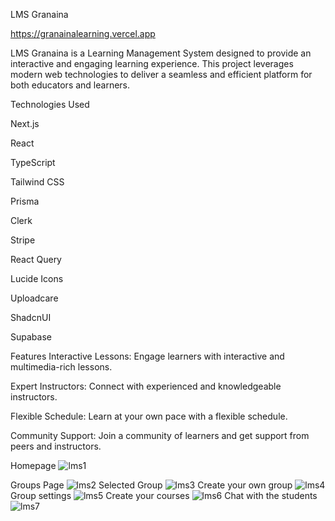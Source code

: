 LMS Granaina

https://granainalearning.vercel.app

LMS Granaina is a Learning Management System designed to provide an interactive and engaging learning experience. This project leverages modern web technologies to deliver a seamless and efficient platform for both educators and learners.



Technologies Used


Next.js

React

TypeScript

Tailwind CSS

Prisma

Clerk

Stripe

React Query

Lucide Icons

Uploadcare

ShadcnUI

Supabase

Features
Interactive Lessons: Engage learners with interactive and multimedia-rich lessons.

Expert Instructors: Connect with experienced and knowledgeable instructors.

Flexible Schedule: Learn at your own pace with a flexible schedule.

Community Support: Join a community of learners and get support from peers and instructors.

Homepage
![lms1](https://github.com/user-attachments/assets/915e3246-72fb-4d1e-9211-75c92f38baad)

Groups Page
![lms2](https://github.com/user-attachments/assets/6fb0a2da-81b1-4e57-8879-04733b417977)
Selected Group
![lms3](https://github.com/user-attachments/assets/2710dd02-4849-43cc-8a4d-a44dece35779)
Create your own group
![lms4](https://github.com/user-attachments/assets/ae99c8bb-31e0-429a-b036-99c903b6db71)
Group settings
![lms5](https://github.com/user-attachments/assets/25030529-4509-4d27-818f-0f75aeebd36b)
Create your courses
![lms6](https://github.com/user-attachments/assets/956ed279-d7da-4d51-b956-b03e0cab3bba)
Chat with the students
![lms7](https://github.com/user-attachments/assets/46b918c1-fc94-4f1b-9c02-8549e9165c92)


